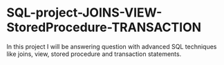 # SQL-project-JOINS-VIEW-StoredProcedure-TRANSACTION
In this project I will be answering question with advanced SQL techniques like joins, view, stored procedure and transaction statements.

